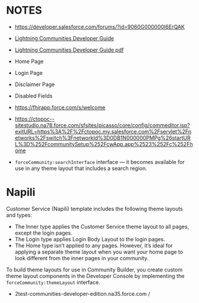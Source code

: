 # NOTES
* https://developer.salesforce.com/forums/?id=9060G000000I6ErQAK 
* [Lightning Communities Developer Guide](https://developer.salesforce.com/docs/atlas.en-us.communities_dev.meta/communities_dev/communities_dev_customize_theme.htm)
* [Lightning Communities Developer Guide pdf](https://resources.docs.salesforce.com/210/latest/en-us/sfdc/pdf/communities_dev.pdf)

* Home Page
* Login Page
* Disclaimer Page
* Disabled Fields
* https://fhirapp.force.com/s/welcome
* https://ctopoc--sitestudio.na78.force.com/sfsites/picasso/core/config/commeditor.jsp?exitURL=https%3A%2F%2Fctopoc.my.salesforce.com%2Fservlet%2Fnetworks%2Fswitch%3FnetworkId%3D0DB1N000000PMPg%26startURL%3D%252FcommunitySetup%252FcwApp.app%2523%252Fc%252Fhome
* `forceCommunity:searchInterface` interface — it becomes available for use in any theme layout that includes a search region.


# Napili
Customer Service (Napili) template includes the following theme layouts and types:
* The Inner type applies the Customer Service theme layout to all pages, except the login pages.
* The Login type applies Login Body Layout to the login pages.
* The Home type isn’t applied to any pages. However, it’s ideal for applying a separate theme layout when you want your home page to look different from the inner pages in your community.

To build theme layouts for use in Community Builder, you create custom theme layout components in the Developer Console by implementing the `forceCommunity:themeLayout` interface.

* 2test-communities-developer-edition.na35.force.com /
